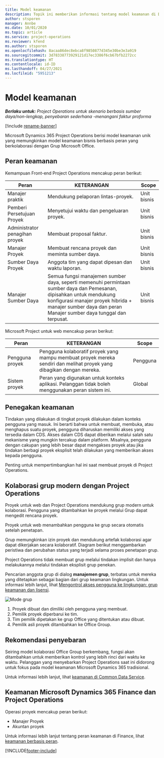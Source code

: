 ```yaml
---
title: Model keamanan
description: Topik ini memberikan informasi tentang model keamanan di Dynamics 365 Project Operations.
author: stsporen
manager: Annbe
ms.date: 10/01/2020
ms.topic: article
ms.service: project-operations
ms.reviewer: kfend
ms.author: stsporen
ms.openlocfilehash: 8acaa86dec8ebca8f9850877d345e30be3e3a919
ms.sourcegitcommit: 3d78338773929121d17ec3386f6cb67bfb2272cc
ms.translationtype: HT
ms.contentlocale: id-ID
ms.lasthandoff: 04/27/2021
ms.locfileid: "5951213"
---
```

# <a name="security-model"></a>Model keamanan

_**Berlaku untuk:** Project Operations untuk skenario berbasis sumber daya/non-lengkap, penyebaran sederhana -menangani faktur proforma_

[!include [rename-banner](~/includes/cc-data-platform-banner.md)]

Microsoft Dynamics 365 Project Operations berisi model keamanan unik yang memungkinkan model keamanan bisnis berbasis peran yang berkolaborasi dengan Grup Microsoft Office. 


## <a name="security-roles"></a>Peran keamanan
Kemampuan Front-end Project Operations mencakup peran berikut:

| Peran                          | KETERANGAN                                                                                                                                                                 | Scope |
|-------------------------------|-----------------------------------------------------------------------------------------------------------------------------------------------------------------------------|------|
| Manajer praktik              | Mendukung pelaporan lintas-proyek.                                                                                                            | Unit bisnis              |
| Pemberi Persetujuan Proyek              | Menyetujui waktu dan pengeluaran proyek.                                                                                                                              | Unit bisnis |
| Administrator penagihan proyek | Membuat proposal faktur.                                                                                                                                                 | Unit bisnis |
| Manajer Proyek               | Membuat rencana proyek dan meminta sumber daya.                                                                                                                              | Unit bisnis |
| Sumber Daya Proyek              | Anggota tim yang dapat dipesan dan waktu laporan.                                                                                                          | Unit bisnis|
| Manajer Sumber Daya              | Semua fungsi manajemen sumber daya, seperti memenuhi permintaan sumber daya dan Pemesanan, dipisahkan untuk mendukung konfigurasi manajer proyek hibrida + manajer sumber daya dan peran Manajer sumber daya tunggal dan terpusat. | Unit bisnis |


Microsoft Project untuk web mencakup peran berikut:

| Peran           | KETERANGAN                                                                                                        | Scope  |
|----------------|--------------------------------------------------------------------------------------------------------------------|--------|
| Pengguna proyek   | Pengguna kolaboratif proyek yang mampu membuat proyek mereka sendiri dan melihat proyek yang dibagikan dengan mereka. | Pengguna   |
| Sistem proyek | Peran yang digunakan untuk konteks aplikasi. Pelanggan tidak boleh menggunakan peran sistem ini.                                    | Global |

## <a name="security-enforcement"></a>Penegakan keamanan
Tindakan yang dilakukan di tingkat proyek dilakukan dalam konteks pengguna yang masuk. Ini berarti bahwa untuk membuat, membuka, atau menghapus suatu proyek, pengguna diharuskan memiliki akses yang tersedia dalam CDS. Akses dalam CDS dapat diberikan melalui salah satu mekanisme yang mungkin tercakup dalam platform. Misalnya, pengguna dengan cakupan yang lebih besar dapat mengakses proyek atau jika tindakan berbagi proyek eksplisit telah dilakukan yang memberikan akses kepada pengguna.

Penting untuk mempertimbangkan hal ini saat membuat proyek di Project Operations.

## <a name="modern-group-collaboration-with-project-operations"></a>Kolaborasi grup modern dengan Project Operations
Proyek untuk web dan Project Operations mendukung grup modern untuk kolaborasi. Pengguna yang ditambahkan ke proyek melalui Grup dapat mengedit rencana proyek.

Proyek untuk web menambahkan pengguna ke grup secara otomatis setelah penetapan.

Grup memungkinkan izin proyek dan mendukung artefak kolaborasi agar dapat dikerjakan secara kolaboratif. Diagram berikut menggambarkan peristiwa dan perubahan status yang terjadi selama proses penetapan grup.

Project Operations tidak membuat grup melalui tindakan implisit dan hanya melakukannya melalui tindakan eksplisit grup penekan.

Pencarian anggota grup di dialog **manajemen grup**, terbatas untuk mereka yang ditetapkan sebagai bagian dari grup keamanan lingkungan. Untuk informasi lebih lanjut, lihat [Mengontrol akses pengguna ke lingkungan: grup keamanan dan lisensi](/power-platform/admin/control-user-access).

![Mode grup](./media/groupsmode.png)

1. Proyek dibuat dan dimiliki oleh pengguna yang membuat.
2. Pemilik proyek diperbarui ke tim.
3. Tim pemilik dipetakan ke grup Office yang ditentukan atau dibuat.
4. Pemilik asli proyek ditambahkan ke Office Group.

## <a name="deployment-recommendation"></a>Rekomendasi penyebaran
Seiring model kolaborasi Office Group berkembang, fungsi akan ditambahkan untuk memberikan kontrol yang lebih rinci dari waktu ke waktu. Pelanggan yang menyebarkan Project Operations saat ini didorong untuk fokus pada model keamanan Microsoft Dynamics 365 tradisional.

Untuk informasi lebih lanjut, lihat [keamanan di Common Data Service](/power-platform/admin/wp-security).

## <a name="project-operations-and-microsoft-dynamics-365-finance-security"></a>Keamanan Microsoft Dynamics 365 Finance dan Project Operations
Operasi proyek mencakup peran berikut:

- Manajer Proyek
- Akuntan proyek

Untuk informasi lebih lanjut tentang peran keamanan di Finance, lihat [keamanan berbasis peran](/dynamics365/fin-ops-core/dev-itpro/sysadmin/role-based-security).




[!INCLUDE[footer-include](../includes/footer-banner.md)]